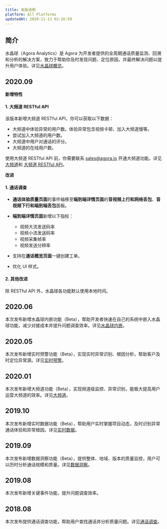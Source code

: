 ```yaml
---
title: 发版说明
platform: All Platforms
updatedAt: 2020-11-11 02:26:59
---
```


## 简介

水晶球（Agora Analytics）是 Agora 为开发者提供的全周期通话质量监测、回溯和分析的解决方案，致力于帮助你及时发现问题、定位原因，并最终解决问题以提升用户体验。详见[水晶球概览](aa_guide)。

## 2020.09

**新增特性**

#### 1. 大频道 RESTful API

该版本新增大频道 RESTful API，你可以获取以下数据：

- 大频道中体验异常的用户数。体验异常包含视频卡顿、加入大频道慢等。
- 尝试加入大频道的用户数。
- 大频道中用户对通话的评分。
- 大频道的在线用户数。

<div class="alert note">使用大频道 RESTful API 前，你需要联系 <a href="mailto:sales@agora.io">sales@agora.io</a > 开通大频道功能。详见 <a href="./aa_big_channel">大频道</a >和 <a href="https://docs.agora.io/cn/Agora%20Platform/aa_api?platform=All%20Platforms#big_channel">大频道 RESTful API</a >。</div>

**改进**

#### 1. 通话调查

- **通话体验质量页面**的事件轴移至**端到端详情页面**的**音视频上行和网络丢包**、**音视频下行和端到端丢包**面板。

- **端到端详情页面**新增以下指标：

  - 视频大流发送码率
  - 视频小流发送码率
  - 视频采集帧率
  - 视频发送分辨率

- 支持在**通话概览页面**一键创建工单。

- 优化 UI 样式。

#### 2. 其他改进

除 RESTful API 外，水晶球各功能默认使用本地时间。

## 2020.06

本次发布新增水晶球内嵌功能（Beta），帮助开发者快速在自己的系统中嵌入水晶球功能，减少对接成本并提升问题调查效率。详见[水晶球内嵌](aa_embeded)。

## 2020.05

本次发布新增实时预警功能（Beta），实现实时异常识别、根因分析，帮助客户及时定位异常源。详见[实时预警](aa_realtime_alarm)。

## 2020.01

本次发布新增大频道功能（Beta），实现频道级监控、异常识别，能极大提高用户运营大频道的效率。详见[大频道](aa_big_channel)。

## 2019.10

本次发布新增实时数据功能（Beta），帮助用户实时掌握项目动态，及时识别异常通话体验和异常根因。详见[实时数据](aa_live_data)。

## 2019.09

本次发布新增数据洞察功能（Beta），提供整体、地域、版本的质量监控，用户可以历时分析通话规模和质量。详见[数据洞察](aa_data_insight)。

## 2019.08

本次发布新增关键事件功能，提升问题调查效率。

## 2018.08

本次发布提供通话调查功能，帮助用户查找通话并分析质量问题。详见[通话调查](aa_call_search)。
